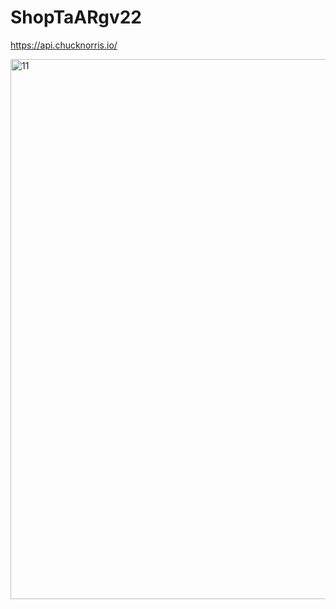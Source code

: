 
# ShopTaARgv22

https://api.chucknorris.io/

<img width="864" alt="11" src="https://github.com/Sunmarli/ShopTaARgv22/assets/118188337/17cd51e5-6861-4332-9622-526a76ad135f">

